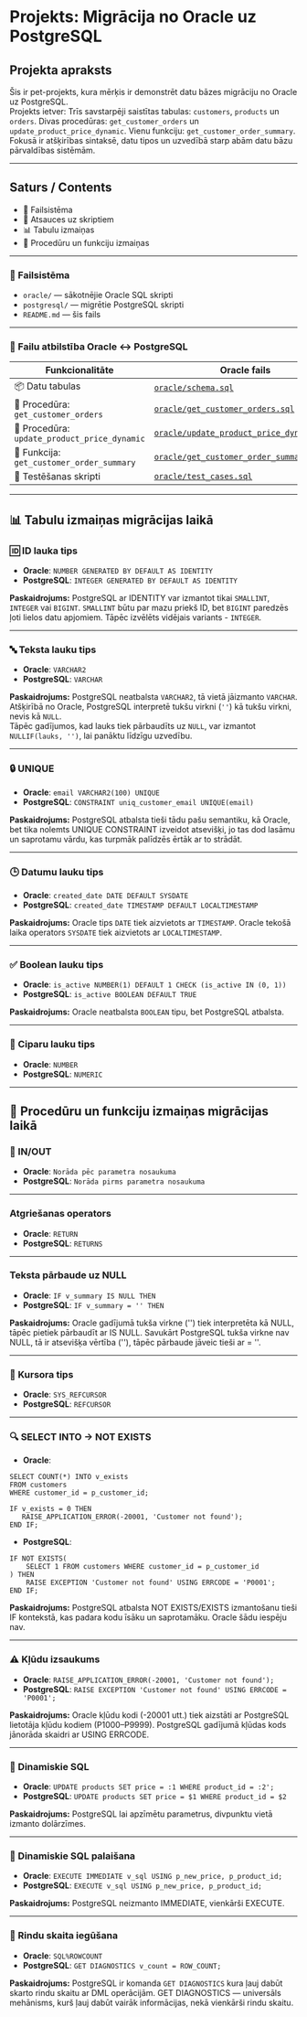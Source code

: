 # Projekts: Migrācija no Oracle uz PostgreSQL

## Projekta apraksts

Šis ir pet-projekts, kura mērķis ir demonstrēt datu bāzes migrāciju no Oracle uz PostgreSQL.  
Projekts ietver:
Trīs savstarpēji saistītas tabulas: `customers`, `products` un `orders`.
Divas procedūras: `get_customer_orders` un `update_product_price_dynamic`.
Vienu funkciju: `get_customer_order_summary`.
Fokusā ir atšķirības sintaksē, datu tipos un uzvedībā starp abām datu bāzu pārvaldības sistēmām.

---

## Saturs / Contents

- 📁 Failsistēma
- 🔗 Atsauces uz skriptiem
- 📊 Tabulu izmaiņas
- 🧩 Procedūru un funkciju izmaiņas

---

### 📁 Failsistēma
- `oracle/` — sākotnējie Oracle SQL skripti
- `postgresql/` — migrētie PostgreSQL skripti
- `README.md` — šis fails

---

### 📂 Failu atbilstība Oracle ↔ PostgreSQL

| Funkcionalitāte                        | Oracle fails                                                   | PostgreSQL fails                                                  |
|----------------------------------------|-----------------------------------------------------------------|-------------------------------------------------------------------|
| 📦 Datu tabulas                        | [`oracle/schema.sql`](oracle/schema.sql)                       | [`postgresql/schema.sql`](postgresql/schema.sql)                  |
| 📄 Procedūra: `get_customer_orders`    | [`oracle/get_customer_orders.sql`](oracle/procedura_get_customer_orders.sql) | [`postgresql/get_customer_orders.sql`](postgresql/procedura_get_customer_orders.sql) |
| 📄 Procedūra: `update_product_price_dynamic` | [`oracle/update_product_price_dynamic.sql`](oracle/procedura_update_product_price_dynamic.sql) | [`postgresql/update_product_price_dynamic.sql`](postgresql/procedura_update_product_price_dynamic.sql) |
| 📄 Funkcija: `get_customer_order_summary` | [`oracle/get_customer_order_summary.sql`](oracle/function_get_customer_order_summary.sql) | [`postgresql/get_customer_order_summary.sql`](postgresql/function_get_customer_order_summary.sql) |
| 🧪 Testēšanas skripti                  | [`oracle/test_cases.sql`](oracle/test_cases.sql)                                            | [`postgresql/test_cases.sql`](postgresql/test_cases.sql)         |

---

## 📊 Tabulu izmaiņas migrācijas laikā


###  🆔 ID lauka tips
 - **Oracle**: `NUMBER GENERATED BY DEFAULT AS IDENTITY`
 - **PostgreSQL**: `INTEGER GENERATED BY DEFAULT AS IDENTITY`

 **Paskaidrojums:**  PostgreSQL ar IDENTITY var izmantot tikai `SMALLINT`, `INTEGER` vai `BIGINT`. `SMALLINT` būtu par mazu priekš ID, bet `BIGINT` paredzēs ļoti lielos datu apjomiem.
 Tāpēc izvēlēts vidējais variants - `INTEGER`.

---

###  🔤 Teksta lauku tips
 - **Oracle**: `VARCHAR2`
 - **PostgreSQL**: `VARCHAR`

**Paskaidrojums:** PostgreSQL neatbalsta `VARCHAR2`, tā vietā jāizmanto `VARCHAR`. 
                   Atšķirībā no Oracle, PostgreSQL interpretē tukšu virkni (`''`) kā tukšu virkni, nevis kā `NULL`.  
                   Tāpēc gadījumos, kad lauks tiek pārbaudīts uz `NULL`, var izmantot `NULLIF(lauks, '')`, lai panāktu līdzīgu uzvedību.

---

###  🔒 UNIQUE
 - **Oracle**: `email VARCHAR2(100) UNIQUE`
 - **PostgreSQL**: `CONSTRAINT uniq_customer_email UNIQUE(email)`
 
**Paskaidrojums:** PostgreSQL atbalsta tieši tādu pašu semantiku, kā Oracle, bet tika nolemts UNIQUE CONSTRAINT izveidot atsevišķi,
                   jo tas dod lasāmu un saprotamu vārdu, kas turpmāk palīdzēs ērtāk ar to strādāt.

---

###  🕒 Datumu lauku tips
 - **Oracle**: `created_date DATE DEFAULT SYSDATE`
 - **PostgreSQL**: `created_date TIMESTAMP DEFAULT LOCALTIMESTAMP`

**Paskaidrojums:** Oracle tips `DATE` tiek aizvietots ar `TIMESTAMP`.
                   Oracle tekošā laika operators `SYSDATE` tiek aizvietots ar `LOCALTIMESTAMP`.

---

### ✅ Boolean lauku tips
 - **Oracle**: `is_active NUMBER(1) DEFAULT 1 CHECK (is_active IN (0, 1))`
 - **PostgreSQL**: `is_active BOOLEAN DEFAULT TRUE`

**Paskaidrojums:** Oracle neatbalsta `BOOLEAN` tipu, bet PostgreSQL atbalsta.

---

### 🔢 Ciparu lauku tips
 - **Oracle**: `NUMBER`
 - **PostgreSQL**: `NUMERIC`

---


## 🧩 Procedūru un funkciju izmaiņas migrācijas laikā

### 🔁 IN/OUT
 - **Oracle**: `Norāda pēc parametra nosaukuma`
 - **PostgreSQL**: `Norāda pirms parametra nosaukuma`

---

### Atgriešanas operators
 - **Oracle**: `RETURN`
 - **PostgreSQL**: `RETURNS`

---

### Teksta pārbaude uz NULL
 - **Oracle**: `IF v_summary IS NULL THEN`
 - **PostgreSQL**: `IF v_summary = '' THEN`

**Paskaidrojums:** Oracle gadījumā tukša virkne ('') tiek interpretēta kā NULL, tāpēc pietiek pārbaudīt ar IS NULL.
                   Savukārt PostgreSQL tukša virkne nav NULL, tā ir atsevišķa vērtība (''), tāpēc pārbaude jāveic tieši ar = ''.

---

### 🎯 Kursora tips 
 - **Oracle**: `SYS_REFCURSOR`
 - **PostgreSQL**: `REFCURSOR`

---

### 🔍 SELECT INTO -> NOT EXISTS 
 - **Oracle**: 

 ```
 SELECT COUNT(*) INTO v_exists
 FROM customers
 WHERE customer_id = p_customer_id;

 IF v_exists = 0 THEN
    RAISE_APPLICATION_ERROR(-20001, 'Customer not found');
END IF;
```

 - **PostgreSQL**:

```
IF NOT EXISTS(
	SELECT 1 FROM customers WHERE customer_id = p_customer_id
) THEN
	RAISE EXCEPTION 'Customer not found' USING ERRCODE = 'P0001';
END IF;
```

**Paskaidrojums:** PostgreSQL atbalsta NOT EXISTS/EXISTS izmantošanu tieši IF kontekstā, kas padara kodu īsāku un saprotamāku. Oracle šādu iespēju nav.

---

### ⚠️ Kļūdu izsaukums
 - **Oracle**: `RAISE_APPLICATION_ERROR(-20001, 'Customer not found');`
 - **PostgreSQL**: `RAISE EXCEPTION 'Customer not found' USING ERRCODE = 'P0001';`

**Paskaidrojums:** Oracle kļūdu kodi (-20001 utt.) tiek aizstāti ar PostgreSQL lietotāja kļūdu kodiem (P1000–P9999).
                   PostgreSQL gadījumā kļūdas kods jānorāda skaidri ar USING ERRCODE.

---

### 🧠 Dinamiskie SQL
 - **Oracle**: `UPDATE products SET price = :1 WHERE product_id = :2';`
 - **PostgreSQL**: `UPDATE products SET price = $1 WHERE product_id = $2`

**Paskaidrojums:** PostgreSQL lai apzīmētu parametrus, divpunktu vietā izmanto dolārzīmes.

---

### 🚀 Dinamiskie SQL palaišana
 - **Oracle**: `EXECUTE IMMEDIATE v_sql USING p_new_price, p_product_id;`
 - **PostgreSQL**: `EXECUTE v_sql USING p_new_price, p_product_id;`

**Paskaidrojums:** PostgreSQL neizmanto IMMEDIATE, vienkārši EXECUTE.

---

### 🔢 Rindu skaita iegūšana
 - **Oracle**: `SQL%ROWCOUNT`
 - **PostgreSQL**: `GET DIAGNOSTICS v_count = ROW_COUNT;`

**Paskaidrojums:** PostgreSQL ir komanda `GET DIAGNOSTICS` kura ļauj dabūt skarto rindu skaitu ar DML operācijām. 
                   GET DIAGNOSTICS — universāls mehānisms, kurš ļauj dabūt vairāk informācijas, nekā vienkārši rindu skaitu.
